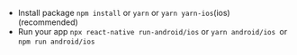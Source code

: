 - Install package
  `npm install` or
  `yarn` or `yarn yarn-ios`(ios) (recommended)
- Run your app
  `npx react-native run-android/ios` or `yarn android/ios `or `npm run android/ios`
